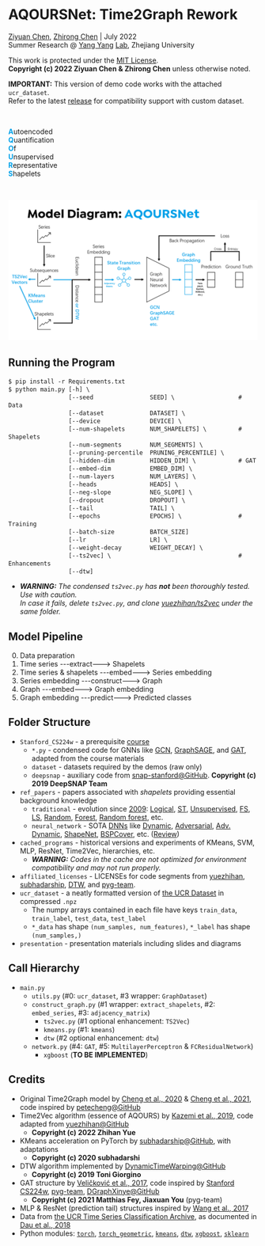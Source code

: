# AQOURSNet: Time2Graph Rework

[Ziyuan Chen](mailto:ziyuan.20@intl.zju.edu.cn), [Zhirong Chen](mailto:zhirong.20@intl.zju.edu.cn) | July 2022 <br>
Summer Research @ [Yang Yang](https://person.zju.edu.cn/yangy) [Lab](http://yangy.org/), Zhejiang University

This work is protected under the [MIT License](https://opensource.org/licenses/MIT). <br> **Copyright (c) 2022 Ziyuan Chen & Zhirong Chen** unless otherwise noted. 

**IMPORTANT:** This version of demo code works with the attached `ucr_dataset`. <br>
Refer to the latest [release](https://github.com/AllenHeartcore/AQOURSNet_rsch22su/releases/tag/AQOURSNet) for compatibility support with custom dataset. 

<br>

<font color=#00A1E9>**A**</font>utoencoded <br> 
<font color=#00A1E9>**Q**</font>uantification <br> 
<font color=#00A1E9>**O**</font>f <br> 
<font color=#00A1E9>**U**</font>nsupervised <br> 
<font color=#00A1E9>**R**</font>epresentative <br> 
<font color=#00A1E9>**S**</font>hapelets <br>

<br>

![Diagram](presentation/aqoursnet_diagram.png)

## Running the Program
    $ pip install -r Requirements.txt
    $ python main.py [-h] \
                     [--seed                SEED] \                  # Data
                     [--dataset             DATASET] \
                     [--device              DEVICE] \
                     [--num-shapelets       NUM_SHAPELETS] \         # Shapelets
                     [--num-segments        NUM_SEGMENTS] \
                     [--pruning-percentile  PRUNING_PERCENTILE] \
                     [--hidden-dim          HIDDEN_DIM] \            # GAT
                     [--embed-dim           EMBED_DIM] \
                     [--num-layers          NUM_LAYERS] \
                     [--heads               HEADS] \
                     [--neg-slope           NEG_SLOPE] \
                     [--dropout             DROPOUT] \
                     [--tail                TAIL] \
                     [--epochs              EPOCHS] \                # Training
                     [--batch-size          BATCH_SIZE]
                     [--lr                  LR] \
                     [--weight-decay        WEIGHT_DECAY] \
                     [--ts2vec] \                                    # Enhancements
                     [--dtw]

- ***WARNING:** The condensed `ts2vec.py` has **not** been thoroughly tested. Use with caution. <br> In case it fails, delete `ts2vec.py`, and clone [yuezhihan/ts2vec](https://github.com/yuezhihan/ts2vec) under the same folder.*

## Model Pipeline
0. Data preparation
1. Time series ---extract---> Shapelets
2. Time series & shapelets ---embed---> Series embedding
3. Series embedding ---construct---> Graph
4. Graph ---embed---> Graph embedding
5. Graph embedding ---predict---> Predicted classes

## Folder Structure
- `Stanford_CS224w` - a prerequisite [course](http://web.stanford.edu/class/cs224w/)
    - `*.py` - condensed code for GNNs like [GCN](https://colab.research.google.com/drive/1BRPw3WQjP8ANSFz-4Z1ldtNt9g7zm-bv?usp=sharing), [GraphSAGE](https://colab.research.google.com/drive/1bAvutxJhjMyNsbzlLuQybzn_DXM63CuE), and [GAT](https://colab.research.google.com/drive/1X4uOWv_xkefDu_h-pbJg-fEkMfR7NGz9?usp=sharing), adapted from the course materials
    - `dataset` - datasets required by the demos (raw only)
    - `deepsnap` - auxiliary code from [snap-stanford@GitHub](https://github.com/snap-stanford/deepsnap). **Copyright (c) 2019 DeepSNAP Team**
- `ref_papers` - papers associated with *shapelets* providing essential background knowledge
    - `traditional` - evolution since [2009](https://doi.org/10.1145/1557019.1557122): [Logical](https://doi.org/10.1145/2020408.2020587), [ST](https://doi.org/10.1145/2339530.2339579), [Unsupervised](https://doi.org/10.1109/ICDM.2012.26), [FS](https://doi.org/10.1137/1.9781611972832.74), [LS](https://doi.org/10.1145/2623330.2623613), [Random](https://doi.org/10.48550/arXiv.1503.05018), [Forest](https://doi.org/10.1109/BigData.2014.7004344), [Random forest](https://doi.org/10.1007/s10618-016-0473-y), etc. 
    - `neural_network` - SOTA [DNNs](https://doi.org/10.1109/IJCNN.2017.7966039) like [Dynamic](https://doi.org/10.48550/arXiv.1906.00917), [Adversarial](https://doi.org/10.48550/arXiv.1906.00917), [Adv. Dynamic](https://doi.org/10.1609/AAAI.v34i04.5948), [ShapeNet](https://ojs.aaai.org/index.php/AAAI/article/view/17018), [BSPCover](https://doi.org/10.1109/ICDE51399.2021.00254), etc. ([Review](https://doi.org/10.1007/s10618-019-00619-1))
- `cached_programs` - historical versions and experiments of KMeans, SVM, MLP, ResNet, Time2Vec, hierarchies, etc. 
    - ***WARNING:** Codes in the cache are not optimized for environment compatibility and may not run properly.*
- `affiliated_licenses` - LICENSEs for code segments from [yuezhihan](https://github.com/yuezhihan/ts2vec/blob/main/LICENSE), [subhadarship](https://github.com/subhadarship/kmeans_pytorch/blob/master/LICENSE), [DTW](https://github.com/DynamicTimeWarping/dtw-python/blob/master/LICENSE), and [pyg-team](https://github.com/pyg-team/pytorch_geometric/blob/master/LICENSE). 
- `ucr_dataset` - a neatly formatted version of [the UCR Dataset](https://www.cs.ucr.edu/~eamonn/time_series_data_2018/UCRArchive_2018.zip) in compressed `.npz`
    - The numpy arrays contained in each file have keys `train_data`, `train_label`, `test_data`, `test_label`
    - `*_data` has shape `(num_samples, num_features)`, `*_label` has shape `(num_samples,)`
- `presentation` - presentation materials including slides and diagrams

## Call Hierarchy
- `main.py`
    - `utils.py` (#0: `ucr_dataset`, #3 wrapper: `GraphDataset`)
    - `construct_graph.py` (#1 wrapper: `extract_shapelets`, #2: `embed_series`, #3: `adjacency_matrix`)
        - `ts2vec.py` (#1 optional enhancement: `TS2Vec`)
        - `kmeans.py` (#1: `kmeans`)
        - `dtw` (#2 optional enhancement: `dtw`)
    - `network.py` (#4: `GAT`, #5: `MultilayerPerceptron` & `FCResidualNetwork`)
        - `xgboost` (**TO BE IMPLEMENTED**)

## Credits
- Original Time2Graph model by [Cheng et al., 2020](https://ojs.aaai.org/index.php/AAAI/article/view/5769) & [Cheng et al., 2021](https://ieeexplore.ieee.org/document/9477138), code inspired by [petecheng@GitHub](https://github.com/petecheng/Time2GraphPlus)
- Time2Vec algorithm (essence of AQOURS) by [Kazemi et al., 2019](https://arxiv.org/abs/1907.05321), code adapted from [yuezhihan@GitHub](https://github.com/yuezhihan/ts2vec)
    - **Copyright (c) 2022 Zhihan Yue**
- KMeans acceleration on PyTorch by [subhadarship@GitHub](https://github.com/subhadarship/kmeans_pytorch), with adaptations
    - **Copyright (c) 2020 subhadarshi**
- DTW algorithm implemented by [DynamicTimeWarping@GitHub](https://github.com/DynamicTimeWarping/dtw-python)
    - **Copyright (c) 2019 Toni Giorgino**
- GAT structure by [Veličković et al., 2017](https://arxiv.org/abs/1710.10903), code inspired by [Stanford CS224w](https://colab.research.google.com/drive/1X4uOWv_xkefDu_h-pbJg-fEkMfR7NGz9?usp=sharing), [pyg-team](https://github.com/pyg-team/pytorch_geometric/blob/master/examples/gat.py), [DGraphXinye@GitHub](https://github.com/DGraphXinye/DGraphFin_baseline/blob/master/models/gat.py)
    - **Copyright (c) 2021 Matthias Fey, Jiaxuan You** (pyg-team)
- MLP & ResNet (prediction tail) structures inspired by [Wang et al., 2017](https://ieeexplore.ieee.org/document/7966039)
- Data from [the 
UCR Time Series Classification Archive](https://www.cs.ucr.edu/~eamonn/time_series_data_2018/), as documented in [Dau et al., 2018](https://arxiv.org/abs/1810.07758)
- Python modules: [`torch`](https://pytorch.org/docs/stable/index.html), [`torch_geometric`](https://pytorch-geometric.readthedocs.io/en/latest/), [`kmeans`](https://pypi.org/project/kmeans-pytorch/), [`dtw`](https://dynamictimewarping.github.io/python/), [`xgboost`](https://xgboost.readthedocs.io/en/stable/python/index.html), [`sklearn`](https://scikit-learn.org/stable/user_guide.html)
